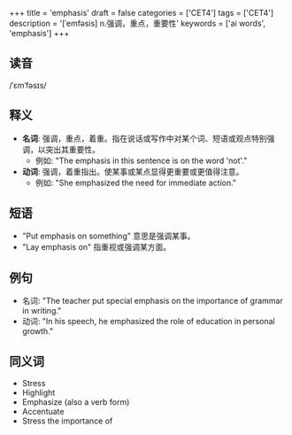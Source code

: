 +++
title = 'emphasis'
draft = false
categories = ['CET4']
tags = ['CET4']
description = '[ˈemfəsis] n.强调，重点，重要性'
keywords = ['ai words', 'emphasis']
+++

## 读音
/ˈɛmˈfəsɪs/

## 释义
- **名词**: 强调，重点，着重。指在说话或写作中对某个词、短语或观点特别强调，以突出其重要性。
    - 例如: "The emphasis in this sentence is on the word 'not'."
- **动词**: 强调，着重指出。使某事或某点显得更重要或更值得注意。
    - 例如: "She emphasized the need for immediate action."

## 短语
- "Put emphasis on something" 意思是强调某事。
- "Lay emphasis on" 指重视或强调某方面。

## 例句
- 名词: "The teacher put special emphasis on the importance of grammar in writing."
- 动词: "In his speech, he emphasized the role of education in personal growth."

## 同义词
- Stress
- Highlight
- Emphasize (also a verb form)
- Accentuate
- Stress the importance of
